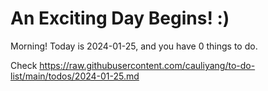 # An Exciting Day Begins! :)

Morning! Today is 2024-01-25, and you have 0 things to do.

Check https://raw.githubusercontent.com/cauliyang/to-do-list/main/todos/2024-01-25.md